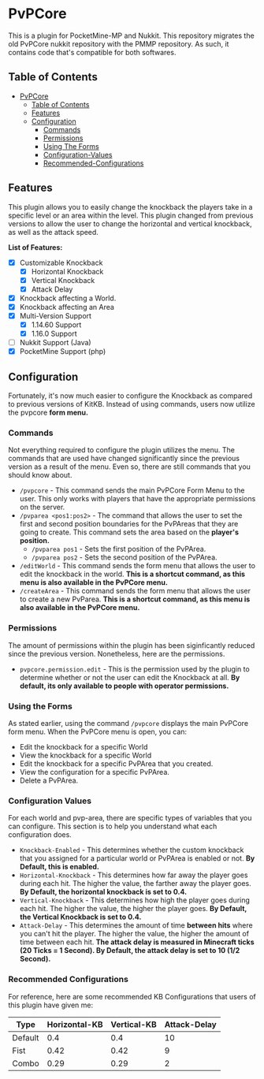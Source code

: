 # PvPCore
This is a plugin for PocketMine-MP and Nukkit. This repository migrates the old PvPCore nukkit repository with the PMMP repository. As such, it contains code that's compatible for both softwares.

## Table of Contents
<!--ts-->
* [PvPCore](#gh-md-toc)
   * [Table of Contents](#table-of-contents)
   * [Features](#features)
   * [Configuration](#configuration)
      * [Commands](#commands)
      * [Permissions](#permissions)
      * [Using The Forms](#using-the-forms)
      * [Configuration-Values](#configuration-values)
      * [Recommended-Configurations](#recommended-configurations)
<!--te-->

## Features
This plugin allows you to easily change the knockback the players take in a specific level or an area within the level. This plugin changed from previous versions to allow the user to change the horizontal and vertical knockback, as well as the attack speed. 

**List of Features:**
- [x] Customizable Knockback
	- [x] Horizontal Knockback
	- [x] Vertical Knockback
	- [x] Attack Delay
- [x] Knockback affecting a World.
- [x] Knockback affecting an Area
- [x] Multi-Version Support
	- [x] 1.14.60 Support
	- [x] 1.16.0 Support
- [ ] Nukkit Support (Java)
- [x] PocketMine Support (php)

## Configuration
Fortunately, it's now much easier to configure the Knockback as compared to previous versions of KitKB. Instead of using commands, users now utilize the pvpcore **form menu.**

### Commands 
Not everything required to configure the plugin utilizes the menu. The commands that are used have changed significantly since the previous version as a result of the menu. Even so, there are still commands that you should know about. 

- `/pvpcore` - This command sends the main PvPCore Form Menu to the user. This only works with players that have the appropriate permissions on the server.
- `/pvparea <pos1:pos2>` - The command that allows the user to set the first and second position boundaries for the PvPAreas that they are going to create. This command sets the area based on the **player's position.**
	- `/pvparea pos1` - Sets the first position of the PvPArea.
	- `/pvparea pos2` - Sets the second position of the PvPArea.
- `/editWorld` - This command sends the form menu that allows the user to edit the knockback in the world. **This is a shortcut command, as this menu is also available in the PvPCore menu.**
- `/createArea` - This command sends the form menu that allows the user to create a new PvParea. **This is a shortcut command, as this menu is also available in the PvPCore menu.**

### Permissions
The amount of permissions within the plugin has been siginficantly reduced since the previous version. Nonetheless, here are the permissions.
- `pvpcore.permission.edit` - This is the permission used by the plugin to determine whether or not the user can edit the Knockback at all. **By default, its only available to people with operator permissions.**

### Using the Forms
As stated earlier, using the command `/pvpcore` displays the main PvPCore form menu. When the PvPCore menu is open, you can:
- Edit the knockback for a specific World
- View the knockback for a specific World
- Edit the knockback for a specific PvPArea that you created.
- View the configuration for a specific PvPArea.
- Delete a PvPArea.

### Configuration Values
For each world and pvp-area, there are specific types of variables that you can configure. This section is to help you understand what each configuration does.
- `Knockback-Enabled` - This determines whether the custom knockback that you assigned for a particular world or PvPArea is enabled or not. **By Default, this is enabled.**
- `Horizontal-Knockback` - This determines how far away the player goes during each hit. The higher the value, the farther away the player goes. **By Default, the horizontal knockback is set to 0.4.**
- `Vertical-Knockback` - This determines how high the player goes during each hit. The higher the value, the higher the player goes. **By Default, the Vertical Knockback is set to 0.4.**
- `Attack-Delay` - This determines the amount of time **between hits** where you can't hit the player. The higher the value, the higher the amount of time between each hit. **The attack delay is measured in Minecraft ticks (20 Ticks = 1 Second). By Default, the attack delay is set to 10 (1/2 Second).** 

### Recommended Configurations
For reference, here are some recommended KB Configurations that users of this plugin have given me:

| **Type**  | **Horizontal-KB** | **Vertical-KB**  | **Attack-Delay** |
| ------------ | ------------ | ------------ | ------------ |
| Default  | 0.4 | 0.4 | 10  |
| Fist  | 0.42  | 0.42  | 9  |
| Combo  | 0.29  | 0.29  | 2  |


